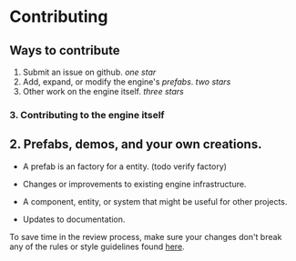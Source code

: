 # Contributing

## Ways to contribute
1.  Submit an issue on github. *one star*
2.  Add, expand, or modify the engine's *prefabs*. *two stars*
3.  Other work on the engine itself. *three stars*



### 3. Contributing to the engine itself

## 2.   Prefabs, demos, and your own creations.
-   A prefab is an factory for a entity. (todo verify factory)

- Changes or improvements to existing engine infrastructure.
- A component, entity, or system that might be useful for other projects.
- Updates to documentation.

To save time in the review process, make sure your changes don't break any of the rules or style guidelines found [here](/docs/guidelines/style.md). 